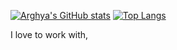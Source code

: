 <!-- Banner -->

[![Arghya's GitHub stats](https://github-readme-stats.vercel.app/api?username=arghyasahoo&theme=github_dark)](https://github.com/anuraghazra/github-readme-stats)
[![Top Langs](https://github-readme-stats.vercel.app/api/top-langs/?username=arghyasahoo&theme=github_dark)](https://github.com/anuraghazra/github-readme-stats)

I love to work with,
<img href="https://img.shields.io/static/v1?label=Python&message=python&color=%3Cgreen&logo=python">
<img href="https://img.shields.io/static/v1?label=Java&message=java&color=green&logo=java">
